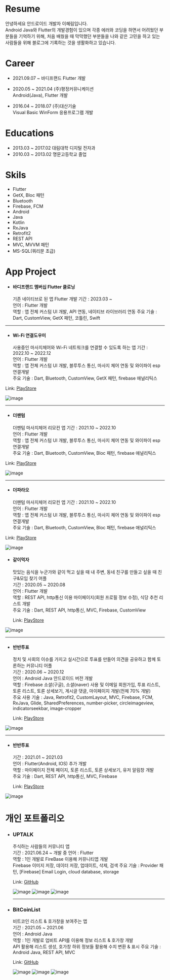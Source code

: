 # Resume
안녕하세요 안드로이드 개발자 이혜림입니다.   
Android Java와 Flutter의 개발경험이 있으며 각종 에러와 코딩을 하면서 어려웠던 부분들을 기억하기 위해, 
처음 배웠을 때 막막했던 부분들을 나와 같은 고민을 하고 있는 사람들을 위해 블로그에 기록하는 것을 생활화하고 있습니다.

# Career
- 2021.09.07 ~ 바디프랜드
  Flutter 개발
  
- 2020.05 ~ 2021.04 (주)평정커뮤니케이션    
  Android(Java), Flutter 개발
  
- 2016.04 ~ 2018.07 (주)대산기술   
  Visual Basic WinForm 응용프로그램 개발  
  
# Educations
- 2013.03 ~ 2017.02 대림대학 디지털 전자과
- 2010.03 ~ 2013.02 명문고등학교 졸업

# Skils
- Flutter
- GetX, Bloc 패턴
- Bluetooth
- Firebase, FCM
- Android
- Java
- Kotlin
- RxJava
- Retrofit2
- REST API
- MVC, MVVM 패턴
- MS-SQL(쿼리문 초급)

# App Project

- #### 바디프랜드 멤버십 Flutter 클로닝
  기존 네이티브로 된 앱 Flutter 개발
 기간 : 2023.03 ~     
 언어 : Flutter 개발     
 역할 : 앱 전체 커스텀 UI 개발, API 연동, 네이티브 라이브러리 연동 
 주요 기술 : Dart, CustomView, GetX 패턴, 코틀린, Swift
 
 --------------------------------------
 
- #### Wi-Fi 연결도우미
  사용중인 마사지체어와 Wi-Fi 네트워크를 연결할 수 있도록 하는 앱
 기간 : 2022.10 ~ 2022.12    
 언어 : Flutter 개발     
 역할 : 앱 전체 커스텀 UI 개발, 블루투스 통신, 마사지 체어 연동 및 와이파이 esp 연결개발   
 주요 기술 : Dart, Bluetooth, CustomView, GetX 패턴, firebase 애널리틱스
 
 Link: [PlayStore][link]
 
 [link]: https://play.google.com/store/apps/details?id=co.kr.bodyfriend.espcustomer&hl=ko
 
 ![image](https://play-lh.googleusercontent.com/9TGtP6JiDoircPdVnGJWxy5EEqSnSZsZmTTlpGlh9NPFduTd5p5Mj0SEc72l6rttdtwF=w240-h480-rw)
 
 --------------------------------------

- #### 더팬텀 
  더팬텀 마사지체어 리모컨 앱
 기간 : 2021.10 ~ 2022.10    
 언어 : Flutter 개발     
 역할 : 앱 전체 커스텀 UI 개발, 블루투스 통신, 마사지 체어 연동 및 와이파이 esp 연결개발   
 주요 기술 : Dart, Bluetooth, CustomView, Bloc 패턴, firebase 애널리틱스
 
 Link: [PlayStore][link]
 
 [link]: https://play.google.com/store/apps/details?id=kr.co.bodyfriend.thePhantom&hl=ko&gl=US
 
 ![image](https://play-lh.googleusercontent.com/VD52Hts8njVPypjqJNLg7TCzNNr-M-mRxQsvVTFBAey5lbglCClDLaYLcmty1vsMFw=w240-h480-rw)
 
 --------------------------------------
 
- #### 더파라오
  더팬텀 마사지체어 리모컨 앱
 기간 : 2021.10 ~ 2022.10    
 언어 : Flutter 개발     
 역할 : 앱 전체 커스텀 UI 개발, 블루투스 통신, 마사지 체어 연동 및 와이파이 esp 연결개발   
 주요 기술 : Dart, Bluetooth, CustomView, Bloc 패턴, firebase 애널리틱스
 
 Link: [PlayStore][link]
 
 [link]: [https://play.google.com/store/apps/details?id=kr.co.bodyfriend.thePhantom&hl=ko&gl=US](https://play.google.com/store/apps/details?id=kr.co.bodyfriend.the_pharaoh&hl=ko&gl=US)
 
 ![image](https://play-lh.googleusercontent.com/HJifRuqkXHrTSurTvcWw8Y4SWbkybvPXX6hezvE2d3J7jvLbmL3ZC7X5jZC59mQpJNuE=w240-h480-rw)
 
- #### 같이먹자   
  맛있는 음식을 누군가와 같이 먹고 싶을 때 내 주변, 동네 친구를 만들고 싶을 때 친구&모임 찾기 어플  
 기간 : 2020.05 ~ 2020.08    
 언어 : Flutter 개발    
 역할 : REST API, http통신 이용 마이페이지(회원 프로필 정보 수정), 식당 추천 리스트 개발   
 주요 기술 : Dart, REST API, http통신, MVC, Firebase, CustomView
 
    Link: [PlayStore][link]

[link]: https://play.google.com/store/apps/details?id=com.flutterletseat&hl=ko&gl=US

![image](https://user-images.githubusercontent.com/48560411/120103319-0052b500-c18a-11eb-911a-b9e7dc433fe8.png)

--------------------------------------

- #### 반반투표   
  정치 및 사회의 이슈를 가지고 실시간으로 투표를 만들어 의견을 공유하고 함께 토론하는 커뮤니티 어플   
  기간 : 2020.06 ~ 2020.12     
  언어 : Android Java 안드로이드 버전 개발   
  역할 : Firebase 소셜(구글), 소셜(naver) 사용 및 이메일 회원가입, 투표 리스트, 토론 리스트, 토론 상세보기, 게시글 댓글, 마이페이지 개발(전체 70% 개발)   
  주요 사용 기술 : Java, Retrofit2, CustomLayout, MVC, Firebase, FCM, RxJava, Glide, SharedPreferences, number-picker, circleimageview, indicatorseekbar, image-cropper    
  
   Link: [PlayStore][link1]

[link1]: https://play.google.com/store/apps/details?id=com.pj.banbanvote&hl=ko&gl=US

![image](https://user-images.githubusercontent.com/48560411/120103270-cd102600-c189-11eb-828c-cb5cdffa4277.png)

--------------------------------------

- #### 반반투표   
  기간 : 2021.01 ~ 2021.03   
  언어 : Flutter(Android, IOS) 추가 개발   
  역할 : 마이페이지 전체 페이지, 토론 리스트, 토론 상세보기, 유저 알림창 개발      
  주요 기술 : Dart, REST API, http통신, MVC, Firebase   
  
  Link: [PlayStore][link1]

[link1]: https://play.google.com/store/apps/details?id=com.pj.banbanvote&hl=ko&gl=US   

![image](https://user-images.githubusercontent.com/48560411/120103270-cd102600-c189-11eb-828c-cb5cdffa4277.png)




# 개인 포트폴리오

- ### UPTALK   
  주식하는 사람들의 커뮤니티 앱   
  기간 : 2021.06.24 ~ 개발 중
  언어 : Flutter  
  역할 : 1인 개발로 FireBase 이용해 커뮤니티앱 개발   
  Firebase 이미지 저장, 데이터 저장, 업데이트, 삭제, 검색
  주요 기술 : Provider 패턴, [Firebase] Email Login, cloud database, storage   
  
  Link: [GitHub][link2]

  [link2]: https://github.com/hrlee0424/community_stock   
  
  ![image](https://user-images.githubusercontent.com/48560411/126109557-0c3b79f4-adb5-4de3-84ec-75551a435eec.png)
  ![image](https://user-images.githubusercontent.com/48560411/126109584-b38cb9bb-1ff2-499a-bd30-7148f4959cac.png)
  ![image](https://user-images.githubusercontent.com/48560411/126109633-0c888d38-e305-4bf1-8d91-8e9c51afea40.png)
  
  --------------------------------------
  
- ### BitCoinList   
  비트코인 리스트 & 호가창을 보여주는 앱   
  기간 : 2021.05 ~ 2021.06   
  언어 : Android Java   
  역할 : 1인 개발로 업비트 API를 이용해 정보 리스트 & 호가창 개발  
  API 활용해 리스트 생성, 호가창 하위 정보들 활용해 수치 변환 & 표시
  주요 기술 : Android Java, REST API, MVC   
  
    Link: [GitHub][link3]

  [link3]: https://github.com/hrlee0424/CoinList   
 
  ![image](https://user-images.githubusercontent.com/48560411/125833979-bc067c59-d15e-4029-97cb-f6456f344cac.png)
  ![image](https://user-images.githubusercontent.com/48560411/125834115-a2869174-873a-4630-bc56-69f53fa23208.png)
  ![image](https://user-images.githubusercontent.com/48560411/125834062-89a14867-b696-4a31-8344-c0f7fbd42bdc.png)





